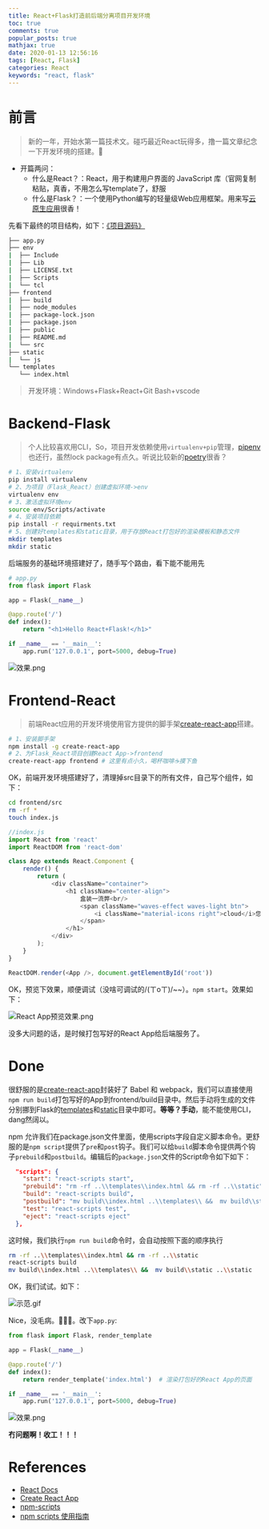 ```yaml
---
title: React+Flask打造前后端分离项目开发环境
toc: true
comments: true
popular_posts: true
mathjax: true
date: 2020-01-13 12:56:16
tags: [React, Flask]
categories: React
keywords: "react, flask"
---
```


# 前言

>新的一年，开始水第一篇技术文。碰巧最近React玩得多，撸一篇文章纪念一下开发环境的搭建。🤔

- 开篇两问：
  - 什么是React？：React，用于构建用户界面的 JavaScript 库（官网复制粘贴，真香，不用怎么写template了，舒服
  - 什么是Flask？：一个使用Python编写的轻量级Web应用框架。用来写[云原生应用](https://jimmysong.io/kubernetes-handbook/cloud-native/cloud-native-definition.html)很香！

先看下最终的项目结构，如下：[《项目源码》](https://github.com/yeshan333/React-Flask--Development-Environment)

```bash
├── app.py
├── env
|  ├── Include
|  ├── Lib
|  ├── LICENSE.txt
|  ├── Scripts
|  └── tcl
├── frontend
|  ├── build
|  ├── node_modules
|  ├── package-lock.json
|  ├── package.json
|  ├── public
|  ├── README.md
|  └── src
├── static
|  └── js
└── templates
   └── index.html
```

<!-- more -->

>开发环境：Windows+Flask+React+Git Bash+vscode

# Backend-Flask

>个人比较喜欢用CLI，So，项目开发依赖使用`virtualenv+pip`管理，[pipenv](https://github.com/pypa/pipenv)也还行，虽然lock package有点久。听说比较新的[poetry](https://github.com/python-poetry/poetry)很香？

```bash
# 1、安装virtualenv
pip install virtualenv
# 2、为项目（Flask_React）创建虚拟环境->env
virtualenv env
# 3、激活虚拟环境env
source env/Scripts/activate
# 4、安装项目依赖
pip install -r requirments.txt
# 5、创建好templates和static目录，用于存放React打包好的渲染模板和静态文件
mkdir templates
mkdir static
```

后端服务的基础环境搭建好了，随手写个路由，看下能不能用先

```python
# app.py
from flask import Flask

app = Flask(__name__)

@app.route('/')
def index():
    return "<h1>Hello React+Flask!</h1>"

if __name__ == '__main__':
    app.run('127.0.0.1', port=5000, debug=True)
```

![效果.png](https://pic1.imgdb.cn/item/6367a11a16f2c2beb16e86ad.jpg)

# Frontend-React

>前端React应用的开发环境使用官方提供的脚手架[create-react-app](https://zh-hans.reactjs.org/docs/create-a-new-react-app.html#create-react-app)搭建。

```bash
# 1、安装脚手架
npm install -g create-react-app
# 2、为Flask_React项目创建React App->frontend
create-react-app frontend # 这里有点小久，喝杯咖啡☕摸下鱼
```
OK，前端开发环境搭建好了，清理掉src目录下的所有文件，自己写个组件，如下：

```bash
cd frontend/src
rm -rf *
touch index.js
```

```js
//index.js
import React from 'react'
import ReactDOM from 'react-dom'

class App extends React.Component {
    render() {
        return (
            <div className="container">
                <h1 className="center-align">
                    盒装一流弊<br/>
                    <span className="waves-effect waves-light btn">
                        <i className="material-icons right">cloud</i>您说的都对
                    </span>
                </h1>
            </div>
        );
    }
}

ReactDOM.render(<App />, document.getElementById('root'))
```

OK，预览下效果，顺便调试（没啥可调试的/(ㄒoㄒ)/~~）。`npm start`。效果如下：

![React App预览效果.png](https://pic1.imgdb.cn/item/6367a12b16f2c2beb16e99dd.jpg)

没多大问题的话，是时候打包写好的React App给后端服务了。

# Done

很舒服的是[create-react-app](https://create-react-app.dev/docs/deployment)封装好了 Babel 和 webpack，我们可以直接使用`npm run build`打包写好的App到frontend/build目录中。然后手动将生成的文件分别挪到Flask的[templates](https://exploreflask.com/en/latest/templates.html)和[static](https://exploreflask.com/en/latest/static.html)目录中即可。**等等？手动**，能不能使用CLI，dang然阔以。

npm 允许我们在package.json文件里面，使用scripts字段自定义脚本命令。更舒服的是`npm script`提供了`pre`和`post`钩子。我们可以给`build`脚本命令提供两个钩子`prebuild`和`postbuild`。编辑后的`package.json`文件的Script命令如下如下：

```json
  "scripts": {
    "start": "react-scripts start",
    "prebuild": "rm -rf ..\\templates\\index.html && rm -rf ..\\static",
    "build": "react-scripts build",
    "postbuild": "mv build\\index.html ..\\templates\\ &&  mv build\\static ..\\static",
    "test": "react-scripts test",
    "eject": "react-scripts eject"
  },
```

这时候，我们执行`npm run build`命令时，会自动按照下面的顺序执行

```bash
rm -rf ..\\templates\\index.html && rm -rf ..\\static
react-scripts build
mv build\\index.html ..\\templates\\ &&  mv build\\static ..\\static
```

OK，我们试试。如下：

![示范.gif](https://pic1.imgdb.cn/item/6367a1c116f2c2beb16f6008.gif)

Nice，没毛病。🎉🎉🎉。改下`app.py`:

```python
from flask import Flask, render_template

app = Flask(__name__)

@app.route('/')
def index():
    return render_template('index.html')  # 渲染打包好的React App的页面

if __name__ == '__main__':
    app.run('127.0.0.1', port=5000, debug=True)
```

![效果.png](https://pic1.imgdb.cn/item/6367a1e216f2c2beb16fbeb6.png)

**冇问题啊！收工！！！**

# References

- [React Docs](https://zh-hans.reactjs.org/docs/create-a-new-react-app.html#create-react-app)
- [Create React App](https://create-react-app.dev/docs/documentation-intro)
- [npm-scripts](https://docs.npmjs.com/misc/scripts)
- [npm scripts 使用指南](http://www.ruanyifeng.com/blog/2016/10/npm_scripts.html)